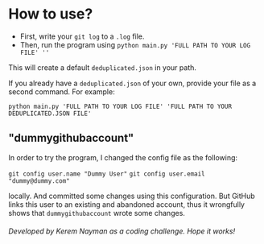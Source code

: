 # How to use?

- First, write your `git log` to a `.log` file.
- Then, run the program using `python main.py 'FULL PATH TO YOUR LOG FILE' ''`

This will create a default `deduplicated.json` in your path.

If you already have a `deduplicated.json` of your own, provide your file as a second command. For example:

`python main.py 'FULL PATH TO YOUR LOG FILE' 'FULL PATH TO YOUR DEDUPLICATED.JSON FILE'`

## "dummygithubaccount"

In order to try the program, I changed the config file as the following:

`git config user.name "Dummy User"`
`git config user.email "dummy@dummy.com"`

locally. And committed some changes using this configuration. But GitHub links this user to an existing and abandoned account, thus it wrongfully shows that `dummygithubaccount` wrote some changes.

###### Developed by Kerem Nayman as a coding challenge. Hope it works!